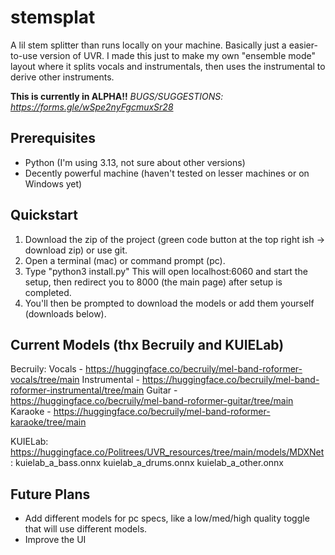 # stemsplat

A lil stem splitter than runs locally on your machine. Basically just a easier-to-use version of UVR. 
I made this just to make my own "ensemble mode" layout where it splits vocals and instrumentals, then uses the instrumental
to derive other instruments.

**This is currently in ALPHA!!**
*BUGS/SUGGESTIONS: https://forms.gle/wSpe2nyFgcmuxSr28*

## Prerequisites

- Python (I'm using 3.13, not sure about other versions)
- Decently powerful machine (haven't tested on lesser machines or on Windows yet)

## Quickstart

1. Download the zip of the project (green code button at the top right ish -> download zip) or use git. 
2. Open a terminal (mac) or command prompt (pc).
3. Type "python3 install.py" This will open localhost:6060 and start the setup, then redirect you to 8000 (the main page) after setup is completed.
6. You'll then be prompted to download the models or add them yourself (downloads below).

## Current Models (thx Becruily and KUIELab)

Becruily:
Vocals - https://huggingface.co/becruily/mel-band-roformer-vocals/tree/main
Instrumental - https://huggingface.co/becruily/mel-band-roformer-instrumental/tree/main
Guitar - https://huggingface.co/becruily/mel-band-roformer-guitar/tree/main
Karaoke - https://huggingface.co/becruily/mel-band-roformer-karaoke/tree/main

KUIELab:
https://huggingface.co/Politrees/UVR_resources/tree/main/models/MDXNet:
kuielab_a_bass.onnx
kuielab_a_drums.onnx
kuielab_a_other.onnx

## Future Plans

- Add different models for pc specs, like a low/med/high quality toggle that will use different models.
- Improve the UI



